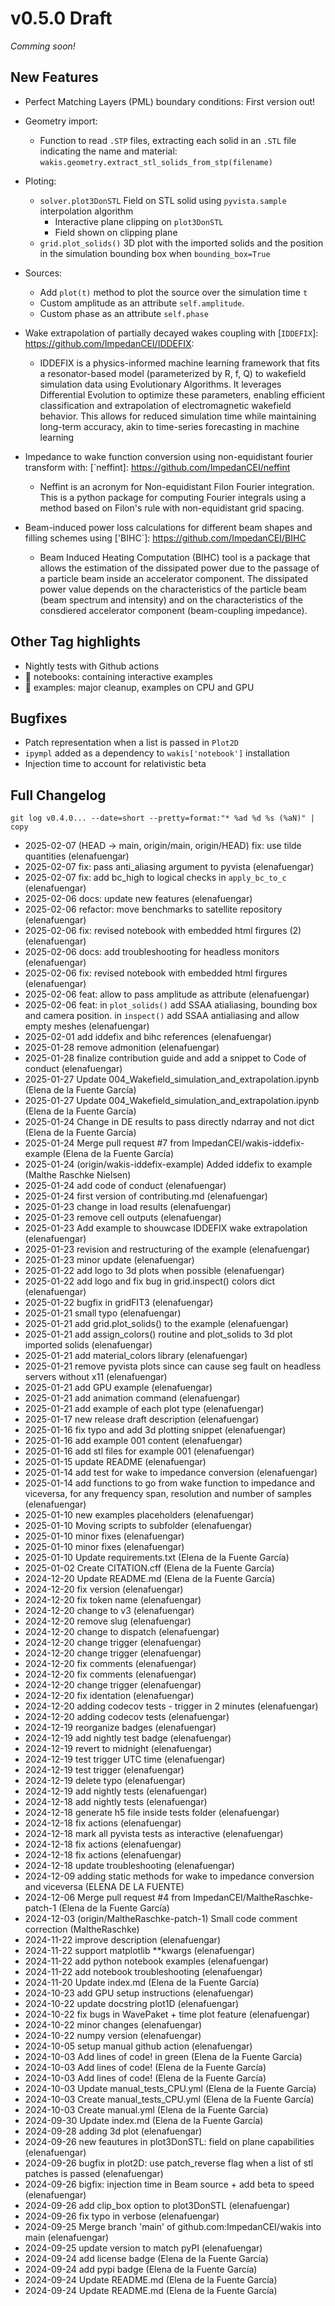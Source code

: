 # v0.5.0 Draft
*Comming soon!*

## New Features
* Perfect Matching Layers (PML) boundary conditions: First version out!

* Geometry import:
  * Function to read `.STP` files, extracting each solid in an `.STL` file indicating the name and material: `wakis.geometry.extract_stl_solids_from_stp(filename)`
  
* Ploting:
    * `solver.plot3DonSTL` Field on STL solid using `pyvista.sample` interpolation algorithm 
        * Interactive plane clipping on `plot3DonSTL`
        * Field shown on clipping plane
    * `grid.plot_solids()` 3D plot with the imported solids and the position in the simulation bounding box when `bounding_box=True`

* Sources:
    * Add `plot(t)` method to plot the source over the simulation time `t` 
    * Custom amplitude as an attribute `self.amplitude`.
    * Custom phase as an attribute `self.phase`

* Wake extrapolation of partially decayed wakes coupling with [`IDDEFIX`]: https://github.com/ImpedanCEI/IDDEFIX: 
    * IDDEFIX is a physics-informed machine learning framework that fits a resonator-based model (parameterized by R, f, Q) to wakefield simulation data using Evolutionary Algorithms. It leverages Differential Evolution to optimize these parameters, enabling efficient classification and extrapolation of electromagnetic wakefield behavior. This allows for reduced simulation time while maintaining long-term accuracy, akin to time-series forecasting in machine learning

* Impedance to wake function conversion using non-equidistant fourier transform with: [`neffint]: https://github.com/ImpedanCEI/neffint
    * Neffint is an acronym for Non-equidistant Filon Fourier integration. This is a python package for computing Fourier integrals using a method based on Filon's rule with non-equidistant grid spacing.

* Beam-induced power loss calculations for different beam shapes and filling schemes using ['BIHC`]: https://github.com/ImpedanCEI/BIHC
    * Beam Induced Heating Computation (BIHC) tool is a package that allows the estimation of the dissipated power due to the passage of a particle beam inside an accelerator component. The dissipated power value depends on the characteristics of the particle beam (beam spectrum and intensity) and on the characteristics of the consdiered accelerator component (beam-coupling impedance).

## Other Tag highlights
* Nightly tests with Github actions 
* :file_folder: notebooks: containing interactive examples
* :file_folder: examples: major cleanup, examples on CPU and GPU

## Bugfixes
* Patch representation when a list is passed in `Plot2D`
* `ipympl` added as a dependency to `wakis['notebook']` installation
* Injection time to account for relativistic beta

## Full Changelog
`git log v0.4.0... --date=short --pretty=format:"* %ad %d %s (%aN)" | copy`

* 2025-02-07  (HEAD -> main, origin/main, origin/HEAD) fix: use tilde quantities (elenafuengar)
* 2025-02-07  fix: pass anti_aliasing argument to pyvista (elenafuengar)
* 2025-02-07  fix: add bc_high to logical checks in `apply_bc_to_c` (elenafuengar)
* 2025-02-06  docs: update new features (elenafuengar)
* 2025-02-06  refactor: move benchmarks to satellite repository (elenafuengar)
* 2025-02-06  fix: revised notebook with embedded html firgures (2) (elenafuengar)
* 2025-02-06  docs: add troubleshooting for headless monitors (elenafuengar)
* 2025-02-06  fix: revised notebook with embedded html firgures (elenafuengar)
* 2025-02-06  feat: allow to pass amplitude as attribute (elenafuengar)
* 2025-02-06  feat: in `plot_solids()` add SSAA atialiasing, bounding box and camera position. in `inspect()` add SSAA antialiasing and allow empty meshes (elenafuengar)
* 2025-02-01  add iddefix and bihc references (elenafuengar)
* 2025-01-28  remove admonition (elenafuengar)
* 2025-01-28  finalize contribution guide and add a snippet to Code of conduct (elenafuengar)
* 2025-01-27  Update 004_Wakefield_simulation_and_extrapolation.ipynb (Elena de la Fuente García)
* 2025-01-27  Update 004_Wakefield_simulation_and_extrapolation.ipynb (Elena de la Fuente García)
* 2025-01-24  Change in DE results to pass directly ndarray and not dict (Elena de la Fuente García)
* 2025-01-24  Merge pull request #7 from ImpedanCEI/wakis-iddefix-example (Elena de la Fuente García)
* 2025-01-24  (origin/wakis-iddefix-example) Added iddefix to example (Malthe Raschke Nielsen)
* 2025-01-24  add code of conduct (elenafuengar)
* 2025-01-24  first version of contributing.md (elenafuengar)
* 2025-01-23  change in load results (elenafuengar)
* 2025-01-23  remove cell outputs (elenafuengar)
* 2025-01-23  Add example to shouwcase IDDEFIX wake extrapolation (elenafuengar)
* 2025-01-23  revision and restructuring of the example (elenafuengar)
* 2025-01-23  minor update (elenafuengar)
* 2025-01-22  add logo to 3d plots when possible (elenafuengar)
* 2025-01-22  add logo and fix bug in grid.inspect() colors dict (elenafuengar)
* 2025-01-22  bugfix in gridFIT3 (elenafuengar)
* 2025-01-21  small typo (elenafuengar)
* 2025-01-21  add grid.plot_solids() to the example (elenafuengar)
* 2025-01-21  add assign_colors() routine and plot_solids to 3d plot imported solids (elenafuengar)
* 2025-01-21  add material_colors library (elenafuengar)
* 2025-01-21  remove pyvista plots since can cause seg fault on headless servers without x11 (elenafuengar)
* 2025-01-21  add GPU example (elenafuengar)
* 2025-01-21  add animation command (elenafuengar)
* 2025-01-21  add example of each plot type (elenafuengar)
* 2025-01-17  new release draft description (elenafuengar)
* 2025-01-16  fix typo and add 3d plotting snippet (elenafuengar)
* 2025-01-16  add example 001 content (elenafuengar)
* 2025-01-16  add stl files for example 001 (elenafuengar)
* 2025-01-15  update README (elenafuengar)
* 2025-01-14  add test for wake to impedance conversion (elenafuengar)
* 2025-01-14  add functions to go from wake function to impedance and viceversa, for any frequency span, resolution and number of samples (elenafuengar)
* 2025-01-10  new examples placeholders (elenafuengar)
* 2025-01-10  Moving scripts to subfolder (elenafuengar)
* 2025-01-10  minor fixes (elenafuengar)
* 2025-01-10  minor fixes (elenafuengar)
* 2025-01-10  Update requirements.txt (Elena de la Fuente García)
* 2025-01-02  Create CITATION.cff (Elena de la Fuente García)
* 2024-12-20  Update README.md (Elena de la Fuente García)
* 2024-12-20  fix version (elenafuengar)
* 2024-12-20  fix token name (elenafuengar)
* 2024-12-20  change to v3 (elenafuengar)
* 2024-12-20  remove slug (elenafuengar)
* 2024-12-20  change to dispatch (elenafuengar)
* 2024-12-20  change trigger (elenafuengar)
* 2024-12-20  change trigger (elenafuengar)
* 2024-12-20  fix comments (elenafuengar)
* 2024-12-20  fix comments (elenafuengar)
* 2024-12-20  change trigger (elenafuengar)
* 2024-12-20  fix identation (elenafuengar)
* 2024-12-20  adding codecov tests - trigger in 2 minutes (elenafuengar)
* 2024-12-20  adding codecov tests (elenafuengar)
* 2024-12-19  reorganize badges (elenafuengar)
* 2024-12-19  add nightly test badge (elenafuengar)
* 2024-12-19  revert to midnight (elenafuengar)
* 2024-12-19  test trigger UTC time (elenafuengar)
* 2024-12-19  test trigger (elenafuengar)
* 2024-12-19  delete typo (elenafuengar)
* 2024-12-19  add nightly tests (elenafuengar)
* 2024-12-18  add nightly tests (elenafuengar)
* 2024-12-18  generate h5 file inside tests folder (elenafuengar)
* 2024-12-18  fix actions (elenafuengar)
* 2024-12-18  mark all pyvista tests as interactive (elenafuengar)
* 2024-12-18  fix actions (elenafuengar)
* 2024-12-18  fix actions (elenafuengar)
* 2024-12-18  update troubleshooting (elenafuengar)
* 2024-12-09  adding static methods for wake to impedance conversion and viceversa (ELENA DE LA FUENTE)
* 2024-12-06  Merge pull request #4 from ImpedanCEI/MaltheRaschke-patch-1 (Elena de la Fuente García)
* 2024-12-03  (origin/MaltheRaschke-patch-1) Small code comment correction (MaltheRaschke)
* 2024-11-22  improve description (elenafuengar)
* 2024-11-22  support matplotlib **kwargs (elenafuengar)
* 2024-11-22  add python notebook examples (elenafuengar)
* 2024-11-22  add notebook troubleshooting (elenafuengar)
* 2024-11-20  Update index.md (Elena de la Fuente García)
* 2024-10-23  add GPU setup instructions (elenafuengar)
* 2024-10-22  update docstring plot1D (elenafuengar)
* 2024-10-22  fix bugs in WavePaket + time plot feature (elenafuengar)
* 2024-10-22  minor changes (elenafuengar)
* 2024-10-22  numpy version (elenafuengar)
* 2024-10-05  setup manual github action (elenafuengar)
* 2024-10-03  Add lines of code! in green (Elena de la Fuente García)
* 2024-10-03  Add lines of code! (Elena de la Fuente García)
* 2024-10-03  Add lines of code! (Elena de la Fuente García)
* 2024-10-03  Update manual_tests_CPU.yml (Elena de la Fuente García)
* 2024-10-03  Create manual_tests_CPU.yml (Elena de la Fuente García)
* 2024-10-03  Create manual.yml (Elena de la Fuente García)
* 2024-09-30  Update index.md (Elena de la Fuente García)
* 2024-09-28  adding 3d plot (elenafuengar)
* 2024-09-26  new feautures in plot3DonSTL: field on plane capabilities (elenafuengar)
* 2024-09-26  bugfix in plot2D: use patch_reverse flag when a list of stl patches is passed (elenafuengar)
* 2024-09-26  bigfix: injection time in Beam source + add beta to speed (elenafuengar)
* 2024-09-26  add clip_box option to plot3DonSTL (elenafuengar)
* 2024-09-26  fix typo in verbose (elenafuengar)
* 2024-09-25  Merge branch 'main' of github.com:ImpedanCEI/wakis into main (elenafuengar)
* 2024-09-25  update version to match pyPI (elenafuengar)
* 2024-09-24  add license badge (Elena de la Fuente García)
* 2024-09-24  add pypi badge (Elena de la Fuente García)
* 2024-09-24  Update README.md (Elena de la Fuente García)
* 2024-09-24  Update README.md (Elena de la Fuente García)